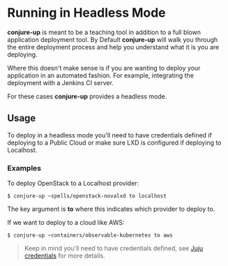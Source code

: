 # Running in Headless Mode

**conjure-up** is meant to be a teaching tool in addition to a full blown
application deployment tool. By Default **conjure-up** will walk you through the
entire deployment process and help you understand what it is you are deploying.

Where this doesn't make sense is if you are wanting to deploy your application
in an automated fashion. For example, integrating the deployment with a Jenkins
CI server.

For these cases **conjure-up** provides a headless mode.

## Usage

To deploy in a headless mode you'll need to have credentials defined if
deploying to a Public Cloud or make sure LXD is configured if deploying to
Localhost.

### Examples

To deploy OpenStack to a Localhost provider:

```
$ conjure-up ~spells/openstack-novalxd to localhost
```

The key argument is **to** where this indicates which provider to deploy to.

If we want to deploy to a cloud like AWS:

```
$ conjure-up ~containers/observable-kubernetes to aws
```

> Keep in mind you'll need to have credentials defined, see
> [Juju credentials](https://jujucharms.com/docs/devel/credentials) for more
> details.
